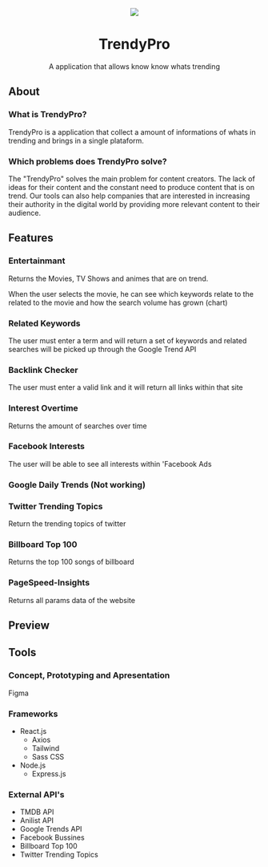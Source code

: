 <p align="center">
  <img  src="https://user-images.githubusercontent.com/51789882/206223105-12a6b6c0-aee6-4bdb-ae3f-bbfe6afbc1c1.png" align=center">
</p>
<h1 align="center">TrendyPro</h1>
<p align="center">A application that allows know know whats trending</p>


## About

### What is TrendyPro?
TrendyPro is a application that collect a amount of informations of whats in trending and brings in a single plataform.

### Which problems does TrendyPro solve?
The "TrendyPro" solves the main problem for content creators. The lack of ideas for their content and the constant need to produce content that is on trend. Our tools can also help companies that are interested in increasing their authority in the digital world by providing more relevant content to their audience.

## Features

### Entertainmant

Returns the Movies, TV Shows and animes that are on trend.

When the user selects the movie, he can see which keywords relate to the related to the movie and how the search volume has grown (chart)

### Related Keywords
The user must enter a term and will return a set of keywords and related searches will be picked up
through the Google Trend API

### Backlink Checker
The user must enter a valid link and it will return all links within that site

### Interest Overtime
Returns the amount of searches over time

### Facebook Interests
The user will be able to see all interests within 'Facebook Ads 

### Google Daily Trends (Not working)

### Twitter Trending Topics
Return the trending topics of twitter

### Billboard Top 100
Returns the top 100 songs of billboard

### PageSpeed-Insights
Returns all params data of the website

## Preview

## Tools

### Concept, Prototyping and Apresentation
Figma

### Frameworks
* React.js
  * Axios
  * Tailwind
  * Sass CSS
* Node.js
  * Express.js
  
### External API's
  * TMDB API
  * Anilist API
  * Google Trends API
  * Facebook Bussines
  * Billboard Top 100
  * Twitter Trending Topics
